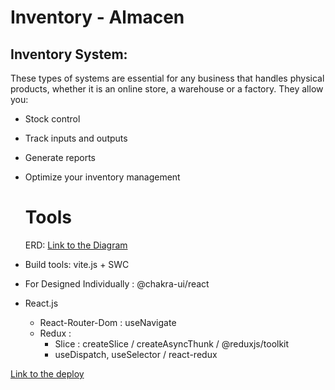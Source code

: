 # Inventory  - Almacen

## Inventory System:
These types of systems are essential for any business that handles physical products, whether it is an online store, a warehouse or a factory. They allow you:
- Stock control
- Track inputs and outputs
- Generate reports
- Optimize your inventory management

  # Tools
  ERD: [Link to the Diagram](https://drive.google.com/file/d/1bGq1OMXA2_-K9Tcn5hs_fO_0dHn3Mt57/view?usp=sharing "Entity Relationship Diagram")
- Build tools: vite.js + SWC
- For Designed Individually : @chakra-ui/react
- React.js
    - React-Router-Dom : useNavigate
    - Redux :
        - Slice : createSlice / createAsyncThunk / @reduxjs/toolkit
        - useDispatch, useSelector / react-redux

[Link to the deploy](https://almacen-seven.vercel.app/ "Link al Almacen")
